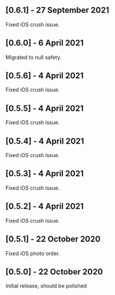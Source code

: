 ## [0.6.1] - 27 September 2021
Fixed iOS crush issue.

## [0.6.0] - 6 April 2021
Migrated to null safety.

## [0.5.6] - 4 April 2021
Fixed iOS crush issue.

## [0.5.5] - 4 April 2021
Fixed iOS crush issue.

## [0.5.4] - 4 April 2021
Fixed iOS crush issue.

## [0.5.3] - 4 April 2021
Fixed iOS crush issue.

## [0.5.2] - 4 April 2021
Fixed iOS crush issue.

## [0.5.1] - 22 October 2020
Fixed iOS photo order.

## [0.5.0] - 22 October 2020
Initial release, should be polished
